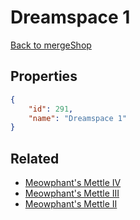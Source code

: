 # Dreamspace 1

<no description available>

[Back to mergeShop](../merge-shops.md)

## Properties

```json
{
    "id": 291,
    "name": "Dreamspace 1"
}
```

## Related

- [Meowphant's Mettle IV](../items/17960-meowphant-s-mettle-iv.md)
- [Meowphant's Mettle III](../items/17959-meowphant-s-mettle-iii.md)
- [Meowphant's Mettle II](../items/17958-meowphant-s-mettle-ii.md)

